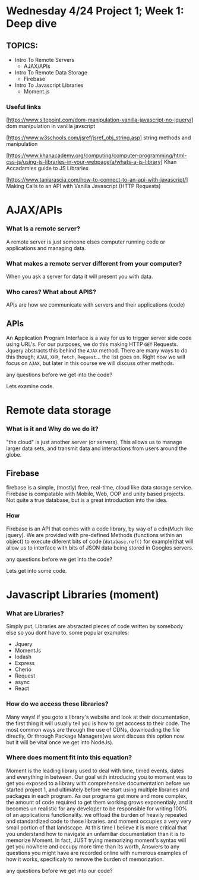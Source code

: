 # Wednesday 4/24 Project 1; Week 1: **Deep dive**

## TOPICS:
- Intro To Remote Servers
    - AJAX/APIs
- Intro To Remote Data Storage 
    - Firebase
- Intro To Javascript Libraries 
    - Moment.js

### Useful links
[https://www.sitepoint.com/dom-manipulation-vanilla-javascript-no-jquery/] dom manipulation in vanilla javscript

[https://www.w3schools.com/jsref/jsref_obj_string.asp] string methods and manipulation

[https://www.khanacademy.org/computing/computer-programming/html-css-js/using-js-libraries-in-your-webpage/a/whats-a-js-library] Khan Accadamies guide to JS Libraries

[https://www.taniarascia.com/how-to-connect-to-an-api-with-javascript/] Making Calls to an API with Vanilla Javascript (HTTP Requests)

# AJAX/APIs
### What Is a remote server?
A remote server is just someone elses computer running code or applications and managing data. 

### What makes a remote server different from your computer?
When you ask a server for data it will present you with data. 

### Who cares? What about APIS? 
APIs are how we communicate with servers and their applications (code)

## APIs
An **A**pplication **P**rogram **I**nterface is a way for us to trigger server side code using URL's. For our purposes, we do this making HTTP `GET` Requests. Jquery abstracts this behind the `AJAX` method. There are many ways to do this though; `AJAX`, `XHR`, `fetch`, `Request`... the list goes on. Right now we will focus on `AJAX`, but later in this course we will discuss other methods.

any questions before we get into the code?

Lets examine code.

# Remote data storage
### What is it and Why do we do it?
"the cloud" is just another server (or servers). This allows us to manage larger data sets, and 
transmit data and interactions from users around the globe.

## Firebase
firebase is a simple, (mostly) free, real-time, cloud like data storage service. Firebase is compatable with Mobile, Web, OOP and unity based projects. Not quite a true database, but is a great introduction into the idea.

### How
Firebase is an API that comes with a code library, by way of a cdn(Much like jquery). We are provided with pre-defined Methods (functions within an object) to execute diferent bits of code (`database.ref()` for example)that will allow us to interface with bits of JSON data being stored in Googles servers. 

any questions before we get into the code?

Lets get into some code.

# Javascript Libraries (moment)
### What are Libraries?
Simply put, Libraries are absracted pieces of code written by somebody else so you dont have to. some popular examples:
- Jquery
- MomentJs
- lodash
- Express
- Cherio
- Request
- async
- React

### How do we access these libraries?
Many ways! if you goto a library's website and look at their documentation, the first thing it will usually tell you is how to get acccess to their code. 
The most common ways are through the use of CDNs, downloading the file directly, Or through Package Managers(we wont discuss this option now but it will be vital once we get into NodeJs).

### Where does moment fit into this equation?
Moment is the leading library used to deal with time, timed events, dates and everything in between.
Our goal with introducing you to moment was to get you exposed to a library with comprehensive documentation before we started project 1, and ultimately before we start using multiple libraries and packages in each program.
As our programs get more and more complex, the amount of code required to get them working grows exponentialy, and it becomes un realistic for any developer to be responsible for writing 100% of an applications functionality. we offload the burden of heavily repeated and standardized code to these libraries. and moment occupies a very very small portion of that landscape. At this time I believe it is more critical that you understand how to navigate an unfamiliar documentation than it is to memorize Moment. In fact, JUST trying memorizing moment's syntax will get you nowhere and occupy more time than its worth, Answers to any questions you might have are recorded online with numerous examples of how it works, specificaly to remove the burden of memorization.

any questions before we get into our code?
